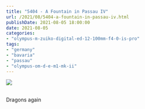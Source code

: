 ```yaml
---
title: "5404 - A Fountain in Passau IV"
url: /2021/08/5404-a-fountain-in-passau-iv.html
publishDate: 2021-08-05 18:00:00
date: 2021-08-05
categories:
- "olympus-m-zuiko-digital-ed-12-100mm-f4-0-is-pro"
tags:
- "germany"
- "bavaria"
- "passau"
- "olympus-om-d-e-m1-mk-ii"
---
```

<div class="container">
<div class="center"><a target="_blank" href="https://d25zfm9zpd7gm5.cloudfront.net/1200x1200/2019/20190621_085530_lr.jpg"><img class="webfeedsFeaturedVisual" src="https://d25zfm9zpd7gm5.cloudfront.net/0600x0600/2019/20190621_085530_lr.jpg" /></a></div>
</div>
<br />

Dragons again

